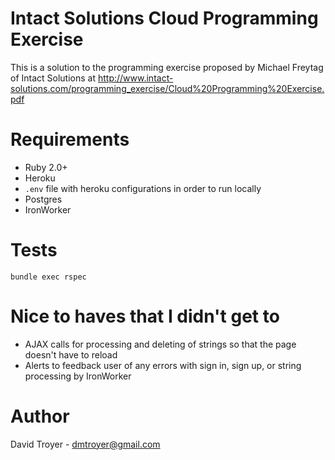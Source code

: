 # Intact Solutions Cloud Programming Exercise

This is a solution to the programming exercise proposed by Michael Freytag of Intact Solutions at http://www.intact-solutions.com/programming_exercise/Cloud%20Programming%20Exercise.pdf

# Requirements

* Ruby 2.0+
* Heroku
* `.env` file with heroku configurations in order to run locally
* Postgres
* IronWorker

# Tests

`bundle exec rspec`

# Nice to haves that I didn't get to

* AJAX calls for processing and deleting of strings so that the page doesn't have to reload
* Alerts to feedback user of any errors with sign in, sign up, or string processing by IronWorker

# Author

David Troyer - dmtroyer@gmail.com
